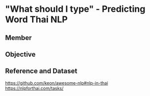 # "What should I type" - Predicting Word Thai NLP

## Member

## Objective

## Reference and Dataset
https://github.com/keon/awesome-nlp#nlp-in-thai
https://nlpforthai.com/tasks/
